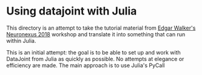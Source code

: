 # Using datajoint with Julia

This directory is an attempt to take the tutorial material from [Edgar Walker's Neuronexus 2018](..) workshop and translate it into something that can run within Julia.

This is an initial attempt: the goal is to be able to set up and work with DataJoint from Julia as quickly as possible. No attempts at elegance or efficiency are made. The main approach is to use Julia's PyCall
